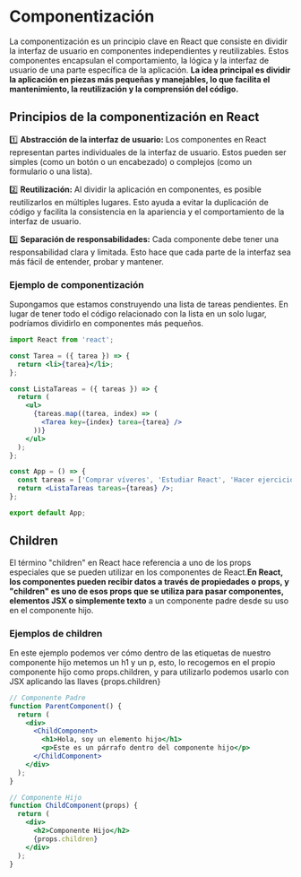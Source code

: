 # Componentización
La componentización es un principio clave en React que consiste en dividir la interfaz de usuario en componentes independientes y reutilizables. Estos componentes encapsulan el comportamiento, la lógica y la interfaz de usuario de una parte específica de la aplicación. **La idea principal es dividir la aplicación en piezas más pequeñas y manejables, lo que facilita el mantenimiento, la reutilización y la comprensión del código.**



## Principios de la componentización en React
1️⃣ **Abstracción de la interfaz de usuario:** Los componentes en React representan partes individuales de la interfaz de usuario. Estos pueden ser simples (como un botón o un encabezado) o complejos (como un formulario o una lista).

2️⃣ **Reutilización:** Al dividir la aplicación en componentes, es posible reutilizarlos en múltiples lugares. Esto ayuda a evitar la duplicación de código y facilita la consistencia en la apariencia y el comportamiento de la interfaz de usuario.

3️⃣ **Separación de responsabilidades:** Cada componente debe tener una responsabilidad clara y limitada. Esto hace que cada parte de la interfaz sea más fácil de entender, probar y mantener.


### Ejemplo de componentización
Supongamos que estamos construyendo una lista de tareas pendientes. En lugar de tener todo el código relacionado con la lista en un solo lugar, podríamos dividirlo en componentes más pequeños.

```jsx
import React from 'react';

const Tarea = ({ tarea }) => {
  return <li>{tarea}</li>;
};

const ListaTareas = ({ tareas }) => {
  return (
    <ul>
      {tareas.map((tarea, index) => (
        <Tarea key={index} tarea={tarea} />
      ))}
    </ul>
  );
};

const App = () => {
  const tareas = ['Comprar víveres', 'Estudiar React', 'Hacer ejercicio'];
  return <ListaTareas tareas={tareas} />;
};

export default App;

```


## Children
El término "children" en React hace referencia a uno de los props especiales que se pueden utilizar en los componentes de React.**En React, los componentes pueden recibir datos a través de propiedades o props, y "children" es uno de esos props que se utiliza para pasar componentes, elementos JSX o simplemente texto** a un componente padre desde su uso en el componente hijo.

### Ejemplos de children
En este ejemplo podemos ver cómo dentro de las etiquetas de nuestro componente hijo metemos un h1 y un p, esto, lo recogemos en el propio componente hijo como props.children, y para utilizarlo podemos usarlo con JSX aplicando las llaves {props.children}


```jsx
// Componente Padre
function ParentComponent() {
  return (
    <div>
      <ChildComponent>
        <h1>Hola, soy un elemento hijo</h1>
        <p>Este es un párrafo dentro del componente hijo</p>
      </ChildComponent>
    </div>
  );
}

// Componente Hijo
function ChildComponent(props) {
  return (
    <div>
      <h2>Componente Hijo</h2>
      {props.children}
    </div>
  );
}

```

